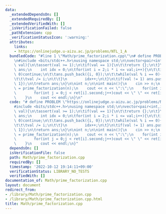 ```yaml
---
data:
  _extendedDependsOn: []
  _extendedRequiredBy: []
  _extendedVerifiedWith: []
  _isVerificationFailed: false
  _pathExtension: cpp
  _verificationStatusIcon: ':warning:'
  attributes:
    links:
    - https://onlinejudge.u-aizu.ac.jp/problems/NTL_1_A
  bundledCode: "#line 1 \"Math/prime_factorization.cpp\"\n# define PROBLEM \"https://onlinejudge.u-aizu.ac.jp/problems/NTL_1_A\"\
    \n#include <bits/stdc++.h>\nusing namespace std;\n\nvector<pair<int,int>> prime_factorization(int\
    \ val){\n\tassert(val >= 1);\n\tif(val == 1){\n\t\treturn {};\n\t}\n\tvector<pair<int,int>>\
    \ ans;\n    int idx = 0;\n\tfor(int i = 2;i * i <= val;i++){\n\t\tif(val % i !=\
    \ 0)continue;\n\t\tans.push_back({i, 0});\n\t\twhile(val % i == 0){\n\t\t\tans[idx].second++;\n\
    \t\t\tval /= i;\n\t\t}\n        idx++;\n\t}\n\tif(val != 1) ans.push_back({val,\
    \ 1});\n\treturn ans;\n}\n\nint n;\n\nint main(){\n    cin >> n;\n    auto ret\
    \ = prime_factorization(n);\n    cout << n << \":\";\n    for(int i = 0;i < (int)ret.size();i++){\n\
    \        for(int j = 0;j < ret[i].second;j++)cout << \" \" << ret[i].first;\n\
    \    }\n    cout << endl;\n}\n"
  code: "# define PROBLEM \"https://onlinejudge.u-aizu.ac.jp/problems/NTL_1_A\"\n\
    #include <bits/stdc++.h>\nusing namespace std;\n\nvector<pair<int,int>> prime_factorization(int\
    \ val){\n\tassert(val >= 1);\n\tif(val == 1){\n\t\treturn {};\n\t}\n\tvector<pair<int,int>>\
    \ ans;\n    int idx = 0;\n\tfor(int i = 2;i * i <= val;i++){\n\t\tif(val % i !=\
    \ 0)continue;\n\t\tans.push_back({i, 0});\n\t\twhile(val % i == 0){\n\t\t\tans[idx].second++;\n\
    \t\t\tval /= i;\n\t\t}\n        idx++;\n\t}\n\tif(val != 1) ans.push_back({val,\
    \ 1});\n\treturn ans;\n}\n\nint n;\n\nint main(){\n    cin >> n;\n    auto ret\
    \ = prime_factorization(n);\n    cout << n << \":\";\n    for(int i = 0;i < (int)ret.size();i++){\n\
    \        for(int j = 0;j < ret[i].second;j++)cout << \" \" << ret[i].first;\n\
    \    }\n    cout << endl;\n}"
  dependsOn: []
  isVerificationFile: false
  path: Math/prime_factorization.cpp
  requiredBy: []
  timestamp: '2022-10-12 19:14:11+09:00'
  verificationStatus: LIBRARY_NO_TESTS
  verifiedWith: []
documentation_of: Math/prime_factorization.cpp
layout: document
redirect_from:
- /library/Math/prime_factorization.cpp
- /library/Math/prime_factorization.cpp.html
title: Math/prime_factorization.cpp
---
```

